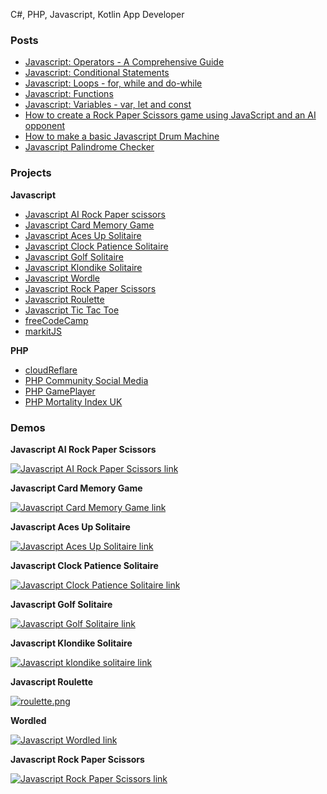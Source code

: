 C#, PHP, Javascript,  Kotlin App Developer

### Posts
- [Javascript: Operators - A Comprehensive Guide](https://www.showwcase.com/show/33824/javascript-operators)
- [Javascript: Conditional Statements](https://www.showwcase.com/show/33820/javascript-conditional-statements)
- [Javascript: Loops - for, while and do-while](https://www.showwcase.com/show/33809/javascript-loops-for-while-and-do-while)
- [Javascript: Functions](https://www.showwcase.com/show/33797/javascript-functions)
- [Javascript: Variables - var, let and const](https://www.showwcase.com/show/33723/var-let-and-const-in-javascript)
- [How to create a Rock Paper Scissors game using JavaScript and an AI opponent](https://www.showwcase.com/show/33780/how-to-create-a-rock-paper-scissors-game-using-javascript-and-an-ai-opponent)
- [How to make a basic Javascript Drum Machine](https://www.showwcase.com/show/15202/how-to-make-a-basic-javascript-drum-machine)
- [Javascript Palindrome Checker](https://www.showwcase.com/show/15007/javascript-palindrome-checker)

### Projects
**Javascript**
- [Javascript AI Rock Paper scissors](https://github.com/milsaware/Javascript-AI-Rock-Paper-Scissors)
- [Javascript Card Memory Game](https://github.com/milsaware/Javascript-Card-Memory-Game)
- [Javascript Aces Up Solitaire](https://github.com/milsaware/Javascript-Aces-Up-Solitaire)
- [Javascript Clock Patience Solitaire](https://github.com/milsaware/Javascript-Clock-Patience-Solitaire)
- [Javascript Golf Solitaire](https://github.com/milsaware/Javascript-Golf-Solitaire)
- [Javascript Klondike Solitaire](https://github.com/milsaware/Javascript-Solitaire)
- [Javascript Wordle](https://github.com/milsaware/wordled)
- [Javascript Rock Paper Scissors](https://github.com/milsaware/javascript-rock-paper-scissors)
- [Javascript Roulette](https://github.com/milsaware/javascript-roulette)
- [Javascript Tic Tac Toe](https://github.com/milsaware/javascript-tic-tac-toe)
- [freeCodeCamp](https://github.com/milsaware/freeCodeCamp)
- [markitJS](https://github.com/milsaware/markitJS)

**PHP**
- [cloudReflare](https://github.com/milsaware/cloudReflare)
- [PHP Community Social Media](https://github.com/milsaware/php-community-social-media)
- [PHP GamePlayer](https://github.com/milsaware/php-gameplayer)
- [PHP Mortality Index UK](https://github.com/milsaware/php-mortality-index-uk)

### Demos

**Javascript AI Rock Paper Scissors**

[![Javascript AI Rock Paper Scissors link](https://user-images.githubusercontent.com/95859352/223076901-1cf1e33a-8489-4ee3-9704-4eee96a3d30b.png)](https://milsaware.github.io/Javascript-AI-Rock-Paper-Scissors/)

**Javascript Card Memory Game**

[![Javascript Card Memory Game link](https://project-assets.showwcase.com/16379/1657714063112-4.png)](https://milsaware.github.io/Javascript-Card-Memory-Game/)

**Javascript Aces Up Solitaire**

[![Javascript Aces Up Solitaire link](https://project-assets.showwcase.com/16379/1657713766637-1.png)](https://milsaware.github.io/Javascript-Aces-Up-Solitaire/)

**Javascript Clock Patience Solitaire**

[![Javascript Clock Patience Solitaire link](https://project-assets.showwcase.com/16379/1657713674238-4.png)](https://milsaware.github.io/Javascript-Clock-Patience-Solitaire/)

**Javascript Golf Solitaire**

[![Javascript Golf Solitaire link](https://project-assets.showwcase.com/16379/1657713591120-1.png)](https://milsaware.github.io/Javascript-Golf-Solitaire/)

**Javascript Klondike Solitaire**

[![Javascript klondike solitaire link](https://project-assets.showwcase.com/16379/1657713445916-2.png)](https://milsaware.github.io/Javascript-Solitaire/)

**Javascript Roulette**

[![roulette.png](https://project-assets.showwcase.com/16379/1643248828017-roulette.png)](https://milsaware.github.io/javascript-roulette/)

**Wordled**

[![Javascript Wordled link](https://project-assets.showwcase.com/16379/1643248860960-wordledss.png)](https://milsaware.github.io/wordled/)

**Javascript Rock Paper Scissors**

[![Javascript Rock Paper Scissors link](https://project-assets.showwcase.com/16379/1657714280731-1.PNG)](https://milsaware.github.io/javascript-rock-paper-scissors/)

